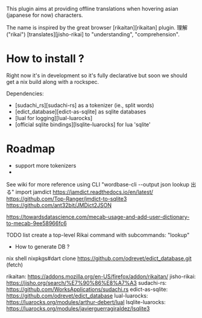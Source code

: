 
This plugin aims at providing offline translations when hovering asian (japanese for now) characters.

The name is inspired by the great browser [rikaitan][rikaitan] plugin.
理解 ("rikai") [translates][jisho-rikai] to "understanding", "comprehension".



# How to install ?

Right now it's in development so it's fully declarative but soon we should get a
nix build along with a rockspec.


Dependencies:
- [sudachi_rs][sudachi-rs] as a tokenizer (ie., split words)
- [edict_database][edict-as-sqlite] as sqlite databases
- [lual for logging][lual-luarocks]
- [official sqlite bindings][lsqlite-luarocks] for lua 'sqlite'

# Roadmap 

- support more tokenizers
- 
<!-- - jiten  -->
<!-- - wordbase  -->

<!-- Lua dependencies: -->
<!-- - [lsqlite3](https://luarocks.org/modules/javierguerragiraldez/lsqlite3) ? -->
<!-- - https://github.com/uga-rosa/utf8.nvim (last commit 2 years ago) -->

See wiki for more reference
using CLI   "wordbase-cli --output json lookup 出る"
import jamdict
https://jamdict.readthedocs.io/en/latest/
https://github.com/Top-Ranger/jmdict-to-sqlite3
https://github.com/ant32bit/JMDict2JSON

https://towardsdatascience.com/mecab-usage-and-add-user-dictionary-to-mecab-9ee58966fc6

TODO list 
create a top-level Rikai command with subcommands:
 "lookup"


* How to generate DB ?

nix shell nixpkgs#dart
clone https://github.com/odrevet/edict_database.git (fetch)


rikaitan: https://addons.mozilla.org/en-US/firefox/addon/rikaitan/
jisho-rikai: https://jisho.org/search/%E7%90%86%E8%A7%A3
sudachi-rs: https://github.com/WorksApplications/sudachi.rs
edict-as-sqlite: https://github.com/odrevet/edict_database
lual-luarocks: https://luarocks.org/modules/arthur-debert/lual
lsqlite-luarocks: https://luarocks.org/modules/javierguerragiraldez/lsqlite3
